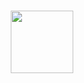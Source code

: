 <br>
<br>
<br>
<br>
<br>
<br>
<br>
<br>
<br>
<p align="center">
  <img src="https://media.giphy.com/media/du3J3cXyzhj75IOgvA/giphy.webp" width="100">
</p>
<br>
<br>
<br>
<br>
<br>
<br>
